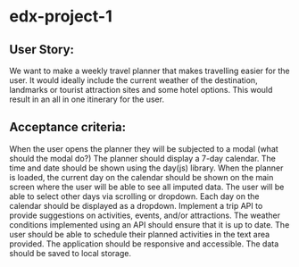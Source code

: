# edx-project-1

## User Story:
We want to make a weekly travel planner that makes travelling easier for the user.
It would ideally include the current weather of the destination, landmarks or tourist attraction sites and some hotel options.
This would result in an all in one itinerary for the user.

## Acceptance criteria:
When the user opens the planner they will be subjected to a modal (what should the modal do?)
The planner should display a 7-day calendar.
The time and date should be shown using the day(js) library.
When the planner is loaded, the current day on the calendar should be shown on the main screen where the user will be able to see all imputed data.
The user will be able to select other days via scrolling or dropdown.
Each day on the calendar should be displayed as a dropdown.
Implement a trip API to provide suggestions on activities, events, and/or attractions.
The weather conditions implemented using an API should ensure that it is up to date.
The user should be able to schedule their planned activities in the text area provided.
The application should be responsive and accessible. 
The data should be saved to local storage.
